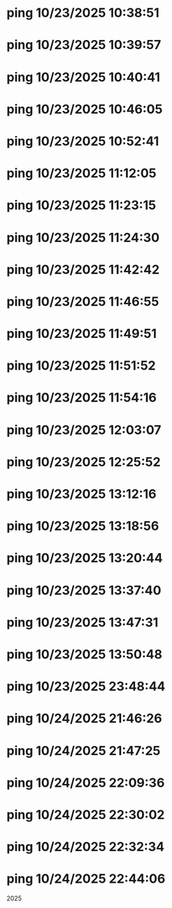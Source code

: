 ﻿# ping 10/23/2025 10:38:51
# ping 10/23/2025 10:39:57
# ping 10/23/2025 10:40:41
# ping 10/23/2025 10:46:05
# ping 10/23/2025 10:52:41
# ping 10/23/2025 11:12:05
# ping 10/23/2025 11:23:15
# ping 10/23/2025 11:24:30
# ping 10/23/2025 11:42:42
# ping 10/23/2025 11:46:55
# ping 10/23/2025 11:49:51
# ping 10/23/2025 11:51:52
# ping 10/23/2025 11:54:16
# ping 10/23/2025 12:03:07
# ping 10/23/2025 12:25:52
# ping 10/23/2025 13:12:16
# ping 10/23/2025 13:18:56
# ping 10/23/2025 13:20:44
# ping 10/23/2025 13:37:40
# ping 10/23/2025 13:47:31
# ping 10/23/2025 13:50:48
# ping 10/23/2025 23:48:44
# ping 10/24/2025 21:46:26
# ping 10/24/2025 21:47:25
# ping 10/24/2025 22:09:36
# ping 10/24/2025 22:30:02
# ping 10/24/2025 22:32:34
# ping 10/24/2025 22:44:06
2025



